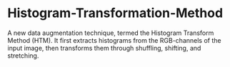 # Histogram-Transformation-Method
A new data augmentation technique, termed the Histogram Transform Method (HTM). It  first extracts histograms from the RGB-channels of the input image, then transforms them through shuffling, shifting, and stretching.
